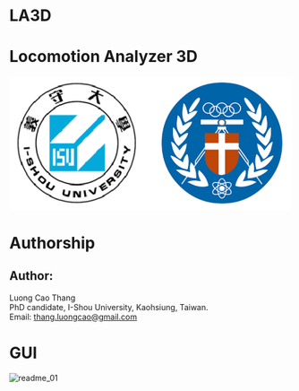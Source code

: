 # __LA3D__ 
# __Locomotion Analyzer 3D__

![alt text](https://github.com/ThangLC304/SpiderID_APP/blob/main/bin/support/universities.png?raw=true)


# __Authorship__

## __Author:__

Luong Cao Thang  
PhD candidate, I-Shou University, Kaohsiung, Taiwan.  
Email: [thang.luongcao@gmail.com](mailto:thang.luongcao@gmail.com)  


# GUI

![readme_01](https://github.com/ThangLC304/LA3D/blob/main/bin/readme01.png?raw=true)

